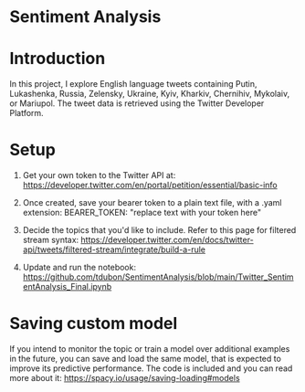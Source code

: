 # Sentiment Analysis

# Introduction
In this project, I explore English language tweets containing Putin, Lukashenka, Russia, Zelensky, Ukraine, Kyiv, Kharkiv, Chernihiv, Mykolaiv, or Mariupol.
The tweet data is retrieved using the Twitter Developer Platform. 

# Setup
1. Get your own token to the Twitter API at: 
https://developer.twitter.com/en/portal/petition/essential/basic-info

2. Once created, save your bearer token to a plain text file, with a .yaml extension:
BEARER_TOKEN: "replace text with your token here"

3. Decide the topics that you'd like to include. Refer to this page for filtered stream syntax: 
https://developer.twitter.com/en/docs/twitter-api/tweets/filtered-stream/integrate/build-a-rule

4. Update and run the notebook:
https://github.com/tdubon/SentimentAnalysis/blob/main/Twitter_SentimentAnalysis_Final.ipynb


# Saving custom model
If you intend to monitor the topic or train a model over additional examples in the future, you can save and load the same model, that is expected to improve its predictive performance. The code is included and you can read more about it:
https://spacy.io/usage/saving-loading#models
